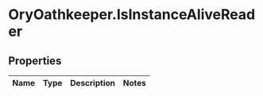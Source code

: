 # OryOathkeeper.IsInstanceAliveReader

## Properties
Name | Type | Description | Notes
------------ | ------------- | ------------- | -------------



